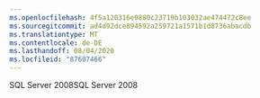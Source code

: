 ```yaml
---
ms.openlocfilehash: 4f5a120316e9880c23719b103032ae474472c8ee
ms.sourcegitcommit: ad4d92dce894592a259721a1571b1d8736abacdb
ms.translationtype: MT
ms.contentlocale: de-DE
ms.lasthandoff: 08/04/2020
ms.locfileid: "87607466"
---
```

<span data-ttu-id="41524-101">SQL Server 2008</span><span class="sxs-lookup"><span data-stu-id="41524-101">SQL Server 2008</span></span>
